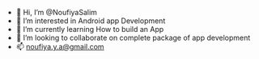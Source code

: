 - 👋 Hi, I’m @NoufiyaSalim
- 👀 I’m interested in Android  app Development
- 🌱 I’m currently learning How to build an App
- 💞️ I’m looking to collaborate on complete package of app development
- 📫 noufiya.y.a@gmail.com

<!---
NoufiyaSalim/NoufiyaSalim is a ✨ special ✨ repository because its `README.md` (this file) appears on your GitHub profile.
You can click the Preview link to take a look at your changes.
--->
